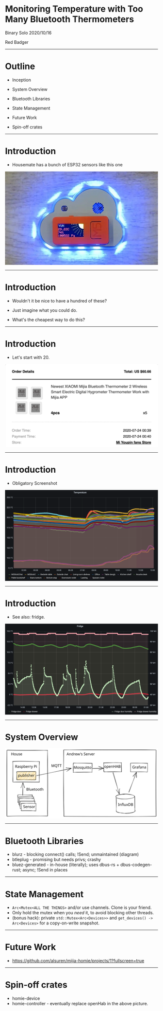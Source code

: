 # Monitoring Temperature with Too Many Bluetooth Thermometers

Binary Solo 2020/10/16

Red Badger

---

# Outline

- Inception

- System Overview

- Bluetooth Libraries

- State Management

- Future Work

- Spin-off crates

---

# Introduction

- Housemate has a bunch of ESP32 sensors like this one

![](./inception-yun_hat_04.jpg)

---

# Introduction

- Wouldn't it be nice to have a hundred of these?

- Just imagine what you could do.

- What's the cheapest way to do this?

---

# Introduction

- Let's start with 20.

![](./inception-order.png)

---

# Introduction

- Obligatory Screenshot

![](./grafana-temperature.png)

---

# Introduction

- See also: fridge.

![](./grafana-fridge.png)

---

# System Overview

<!--
- Sensors
- Raspberry Pi
- Mosquitto (MQTT broker)
- openHAB
- InfluxDB
- Grafana
-->

![](./system-overview.svg)

---

# Bluetooth Libraries

- blurz - blocking connect() calls; !Send; unmaintained (diagram)
- btleplug - promising but needs privs; crashy
- bluez-generated - in-house (literally); uses dbus-rs + dbus-codegen-rust; async; !Send in places

---

# State Management

- `Arc<Mutex<ALL THE THINGS>` and/or use channels. Clone is your friend.
- Only hold the mutex when you _need_ it, to avoid blocking other threads.
- (bonus hack): private `std::Mutex<Arc<Devices>>` and `get_devices() -> Arc<Devices>` for a copy-on-write snapshot.

---

# Future Work

- https://github.com/alsuren/mijia-homie/projects/1?fullscreen=true

---

# Spin-off crates

- homie-device
- homie-controller - eventually replace openHab in the above picture.
